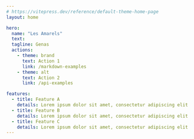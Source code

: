 ```yaml
---
# https://vitepress.dev/reference/default-theme-home-page
layout: home

hero:
  name: "Les Amarels"
  text: 
  tagline: Genas
  actions:
    - theme: brand
      text: Action 1
      link: /markdown-examples
    - theme: alt
      text: Action 2
      link: /api-examples

features:
  - title: Feature A
    details: Lorem ipsum dolor sit amet, consectetur adipiscing elit
  - title: Feature B
    details: Lorem ipsum dolor sit amet, consectetur adipiscing elit
  - title: Feature C
    details: Lorem ipsum dolor sit amet, consectetur adipiscing elit
---
```


